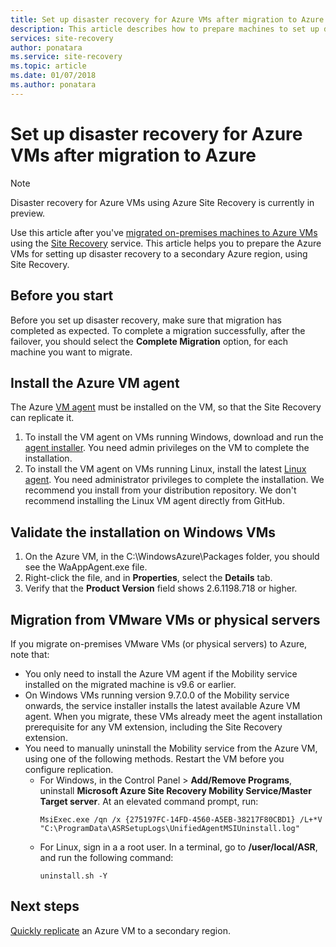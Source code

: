 ```yaml
---
title: Set up disaster recovery for Azure VMs after migration to Azure with Azure Site Recovery | Microsoft Docs
description: This article describes how to prepare machines to set up disaster recovery between Azure regions after migration to Azure using Azure Site Recovery.
services: site-recovery
author: ponatara
ms.service: site-recovery
ms.topic: article
ms.date: 01/07/2018
ms.author: ponatara
---
```


# Set up disaster recovery for Azure VMs after migration to Azure 

>[!NOTE]
> Disaster recovery for Azure VMs using Azure Site Recovery is currently in preview.

Use this article after you've [migrated on-premises machines to Azure VMs](tutorial-migrate-on-premises-to-azure.md) using the [Site Recovery](site-recovery-overview.md) service. This article helps you to prepare the Azure VMs for setting up disaster recovery to a secondary Azure region, using Site Recovery.



## Before you start

Before you set up disaster recovery, make sure that migration has completed as expected. To complete a migration successfully, after the failover, you should select the **Complete Migration** option, for each machine you want to migrate. 



## Install the Azure VM agent

The Azure [VM agent](../virtual-machines/windows/agent-user-guide.md) must be installed on the VM, so that the Site Recovery can replicate it.


1. To install the VM agent on VMs running Windows, download and run the [agent installer](http://go.microsoft.com/fwlink/?LinkID=394789&clcid=0x409). You need admin privileges on the VM to complete the installation.
2. To install the VM agent on VMs running Linux, install the latest [Linux agent](../virtual-machines/linux/agent-user-guide.md). You need administrator privileges to complete the installation. We recommend you install from your distribution repository. We don't recommend installing the Linux VM agent directly from GitHub. 


## Validate the installation on Windows VMs

1. On the Azure VM, in the C:\WindowsAzure\Packages folder, you should see the WaAppAgent.exe file.
2. Right-click the file, and in **Properties**, select the **Details** tab.
3. Verify that the **Product Version** field shows 2.6.1198.718 or higher.



## Migration from VMware VMs or physical servers

If you migrate on-premises VMware VMs (or physical servers) to Azure, note that:

- You only need to install the Azure VM agent if the Mobility service installed on the migrated machine is v9.6 or earlier.
- On Windows VMs running version 9.7.0.0 of the Mobility service onwards, the service installer installs the latest available Azure VM agent. When you migrate, these VMs already meet the agent installation prerequisite for any VM extension, including the Site Recovery extension.
- You need to manually uninstall the Mobility service from the Azure VM, using one of the following methods. Restart the VM before you configure replication.
    - For Windows, in the Control Panel > **Add/Remove Programs**, uninstall **Microsoft Azure Site Recovery Mobility Service/Master Target server**. At an elevated command prompt, run:
        ```
        MsiExec.exe /qn /x {275197FC-14FD-4560-A5EB-38217F80CBD1} /L+*V "C:\ProgramData\ASRSetupLogs\UnifiedAgentMSIUninstall.log"
        ```
    - For Linux, sign in a a root user. In a terminal, go to **/user/local/ASR**, and run the following command:
        ```
        uninstall.sh -Y
        ```


## Next steps

[Quickly replicate](azure-to-azure-quickstart.md) an Azure VM to a secondary region.
